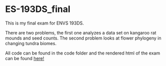 # ES-193DS_final

This is my final exam for ENVS 193DS. 

There are two problems, the first one analyzes a data set on kangaroo rat mounds and seed counts. The second problem looks at flower phylogeny in changing tundra biomes. 

All code can be found in the code folder and the rendered html of the exam can be found [here!](https://katelyn-rose.github.io/ES-193DS_final/code/final.html)


